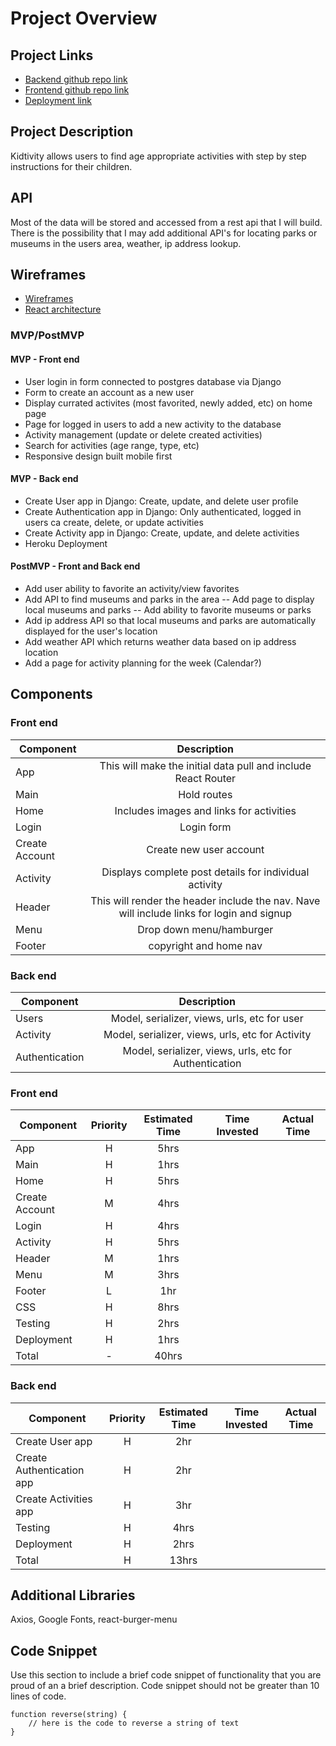 # Project Overview

## Project Links

- [Backend github repo link](https://github.com/bcantello/kidtivity-backend)
- [Frontend github repo link](https://github.com/bcantello/kidtivity)
- [Deployment link]()

## Project Description

Kidtivity allows users to find age appropriate activities with step by step instructions for their children.

## API

Most of the data will be stored and accessed from a rest api that I will build. There is the possibility that I may add additional API's for locating parks or museums in the users area, weather, ip address lookup.


## Wireframes


- [Wireframes](Images/wireframes.JPG)
- [React architecture]()


### MVP/PostMVP



#### MVP - Front end
- User login in form connected to postgres database via Django
- Form to create an account as a new user
- Display currated activites (most favorited, newly added, etc) on home page
- Page for logged in users to add a new activity to the database
- Activity management (update or delete created activities)
- Search for activities (age range, type, etc)
- Responsive design built mobile first

#### MVP - Back end
- Create User app in Django: Create, update, and delete user profile
- Create Authentication app in Django: Only authenticated, logged in users ca create, delete, or update activities
- Create Activity app in Django: Create, update, and delete activities
- Heroku Deployment

#### PostMVP - Front and Back end

- Add user ability to favorite an activity/view favorites
- Add API to find museums and parks in the area
-- Add page to display local museums and parks
-- Add ability to favorite museums or parks
- Add ip address API so that local museums and parks are automatically displayed for the user's location
- Add weather API which returns weather data based on ip address location
- Add a page for activity planning for the week (Calendar?)

## Components

### Front end

| Component | Description | 
| --- | :---: |  
| App | This will make the initial data pull and include React Router| 
| Main | Hold routes |
| Home | Includes images and links for activities |
| Login | Login form |
| Create Account | Create new user account |
| Activity | Displays complete post details for individual activity |
| Header | This will render the header include the nav. Nave will include links for login and signup | 
| Menu | Drop down menu/hamburger |
| Footer | copyright and home nav |

### Back end

| Component | Description | 
| --- | :---: |  
| Users | Model, serializer, views, urls, etc for user | 
| Activity | Model, serializer, views, urls, etc for Activity | 
| Authentication | Model, serializer, views, urls, etc for Authentication | 

### Front end

| Component | Priority | Estimated Time | Time Invested | Actual Time |
| --- | :---: |  :---: | :---: | :---: |
| App | H | 5hrs |  |  |
| Main | H | 1hrs |  |  |
| Home | H | 5hrs |  |  |
| Create Account | M | 4hrs |  |  |
| Login | H | 4hrs |  |  |
| Activity | H | 5hrs |  |  |
| Header | M | 1hrs |  |  |
| Menu | M | 3hrs |  |  |
| Footer | L | 1hr |  |  |
| CSS | H | 8hrs |  |  |
| Testing | H | 2hrs |  |  |
| Deployment | H | 1hrs |  |  |
| Total | - | 40hrs |  |  |

### Back end

| Component | Priority | Estimated Time | Time Invested | Actual Time |
| --- | :---: |  :---: | :---: | :---: |
| Create User app | H | 2hr |  |  |
| Create Authentication app | H | 2hr |  |  |
| Create Activities app | H | 3hr |  |  |
| Testing | H | 4hrs |  |  |
| Deployment | H | 2hrs |  |  |
| Total | H | 13hrs |  |  |

## Additional Libraries
 Axios, Google Fonts, react-burger-menu

## Code Snippet

Use this section to include a brief code snippet of functionality that you are proud of an a brief description.  Code snippet should not be greater than 10 lines of code. 

```
function reverse(string) {
	// here is the code to reverse a string of text
}
```
